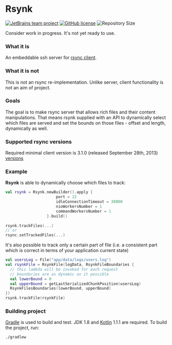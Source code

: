 # Rsynk #

[![JetBrains team project](http://jb.gg/badges/team.svg)](https://confluence.jetbrains.com/display/ALL/JetBrains+on+GitHub)
[![GitHub license](https://img.shields.io/hexpm/l/plug.svg)](http://www.apache.org/licenses/LICENSE-2.0.html)
![Repository Size](https://reposs.herokuapp.com/?path=JetBrains/rsynk)

Consider work in progress. It's not yet ready to use.

### What it is ###
An embeddable ssh server for [rsync client](https://rsync.samba.org).

### What it is not ###
This is not an rsync re-implementation. Unlike server, client functionality is not an aim of project.

### Goals ###
The goal is to make rsync server that allows rich files and their content manipulations. That means rsynk supplied with an API to dynamically select which files are served and set the bounds on those files - offset and length, dynamically as well.

### Supported rsync versions ###
Required minimal client version is 3.1.0 (released September 28th, 2013) [versions](https://rsync.samba.org/)

### Example ###
**Rsynk** is able to dynamically choose which files to track:

```kotlin
val rsynk = Rsynk.newBuilder().apply {
                      port = 22
                      idleConnectionTimeout = 30000
                      nioWorkersNumber = 1
                      commandWorkersNumber = 1
                  }.build()
                  
rsynk.trackFiles(...) 
// or
rsync.setTrackedFiles(...)
```                

It's also possible to track only a certain part of file (i.e. a consistent part which is correct in terms of your application current state)

```kotlin
val usersLog = File("app/data/logs/users.log")
val rsynkFile = RsynkFile(logData, RsynkFileBoundaries {
  // this lambda will be invoked for each request 
  // boundaries are as dynamic as it possible
  val lowerBound = 0                                   
  val upperBound = getLastSerializedChunkPosition(usersLog)
  RsynkFilesBoundaries(lowerBound, upperBound)
})
rsynk.trackFile(rsynkFile)
```

### Building project
[Gradle](http://www.gradle.org) is used to build and test. JDK 1.8 and [Kotlin](http://kotlinlang.org)
1.1.1 are required. To build the project, run:

    ./gradlew
